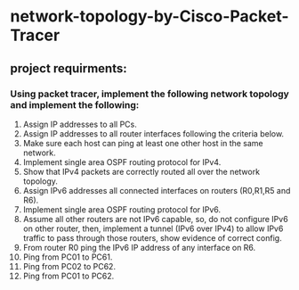 # network-topology-by-Cisco-Packet-Tracer
## project requirments:
### Using packet tracer, implement the following network topology and implement the following:
1.	Assign IP addresses to all PCs.  
2.	Assign IP addresses to all router interfaces following the criteria below.  
3.	Make sure each host can ping at least one other host in the same network.  
4.	Implement single area OSPF routing protocol for IPv4.  
5.	Show that IPv4 packets are correctly routed all over the network topology.  
6.	Assign IPv6 addresses all connected interfaces on routers (R0,R1,R5 and R6).  
7.	Implement single area OSPF routing protocol for IPv6.  
8.	Assume all other routers are not IPv6 capable, so, do not configure IPv6 on other router, then, implement a tunnel (IPv6 over IPv4) to allow IPv6 traffic to pass through those routers, show evidence of correct config.  
9.	From router R0 ping the IPv6 IP address of any interface on R6.  
10.	Ping from PC01 to PC61.  
11.	Ping from PC02 to PC62.  
12.	Ping from PC01 to PC62.  
